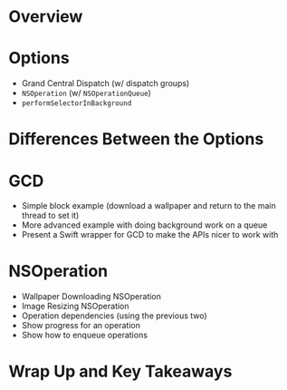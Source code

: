 # Overview 
# Options
- Grand Central Dispatch (w/ dispatch groups)
- `NSOperation` (w/ `NSOperationQueue`)
- `performSelectorInBackground`

# Differences Between the Options

# GCD
- Simple block example (download a wallpaper and return to the main thread to set it)
- More advanced example with doing background work on a queue
- Present a Swift wrapper for GCD to make the APIs nicer to work with

# NSOperation
- Wallpaper Downloading NSOperation
- Image Resizing NSOperation
- Operation dependencies (using the previous two)
- Show progress for an operation
- Show how to enqueue operations

# Wrap Up and Key Takeaways